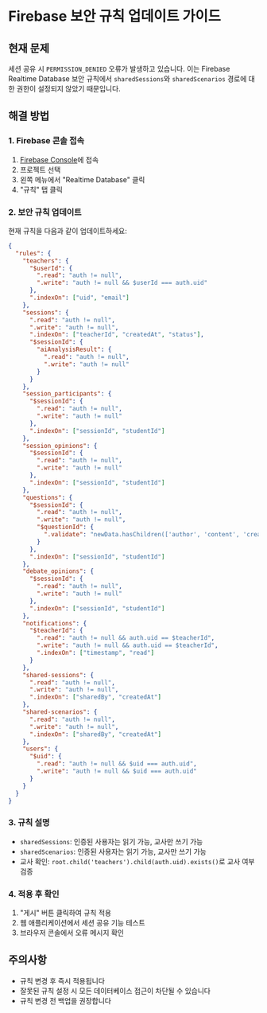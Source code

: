 # Firebase 보안 규칙 업데이트 가이드

## 현재 문제
세션 공유 시 `PERMISSION_DENIED` 오류가 발생하고 있습니다. 이는 Firebase Realtime Database 보안 규칙에서 `sharedSessions`와 `sharedScenarios` 경로에 대한 권한이 설정되지 않았기 때문입니다.

## 해결 방법

### 1. Firebase 콘솔 접속
1. [Firebase Console](https://console.firebase.google.com/)에 접속
2. 프로젝트 선택
3. 왼쪽 메뉴에서 "Realtime Database" 클릭
4. "규칙" 탭 클릭

### 2. 보안 규칙 업데이트
현재 규칙을 다음과 같이 업데이트하세요:

```json
{
  "rules": {
    "teachers": {
      "$userId": {
        ".read": "auth != null",
        ".write": "auth != null && $userId === auth.uid"
      },
      ".indexOn": ["uid", "email"]
    },
    "sessions": {
      ".read": "auth != null",
      ".write": "auth != null",
      ".indexOn": ["teacherId", "createdAt", "status"],
      "$sessionId": {
        "aiAnalysisResult": {
          ".read": "auth != null",
          ".write": "auth != null"
        }
      }
    },
    "session_participants": {
      "$sessionId": {
        ".read": "auth != null",
        ".write": "auth != null"
      },
      ".indexOn": ["sessionId", "studentId"]
    },
    "session_opinions": {
      "$sessionId": {
        ".read": "auth != null",
        ".write": "auth != null"
      },
      ".indexOn": ["sessionId", "studentId"]
    },
    "questions": {
      "$sessionId": {
        ".read": "auth != null",
        ".write": "auth != null",
        "$questionId": {
          ".validate": "newData.hasChildren(['author', 'content', 'createdAt', 'sessionId'])"
        }
      },
      ".indexOn": ["sessionId", "studentId"]
    },
    "debate_opinions": {
      "$sessionId": {
        ".read": "auth != null",
        ".write": "auth != null"
      },
      ".indexOn": ["sessionId", "studentId"]
    },
    "notifications": {
      "$teacherId": {
        ".read": "auth != null && auth.uid == $teacherId",
        ".write": "auth != null && auth.uid == $teacherId",
        ".indexOn": ["timestamp", "read"]
      }
    },
    "shared-sessions": {
      ".read": "auth != null",
      ".write": "auth != null",
      ".indexOn": ["sharedBy", "createdAt"]
    },
    "shared-scenarios": {
      ".read": "auth != null",
      ".write": "auth != null",
      ".indexOn": ["sharedBy", "createdAt"]
    },
    "users": {
      "$uid": {
        ".read": "auth != null && $uid === auth.uid",
        ".write": "auth != null && $uid === auth.uid"
      }
    }
  }
}
```

### 3. 규칙 설명
- `sharedSessions`: 인증된 사용자는 읽기 가능, 교사만 쓰기 가능
- `sharedScenarios`: 인증된 사용자는 읽기 가능, 교사만 쓰기 가능
- 교사 확인: `root.child('teachers').child(auth.uid).exists()`로 교사 여부 검증

### 4. 적용 후 확인
1. "게시" 버튼 클릭하여 규칙 적용
2. 웹 애플리케이션에서 세션 공유 기능 테스트
3. 브라우저 콘솔에서 오류 메시지 확인

## 주의사항
- 규칙 변경 후 즉시 적용됩니다
- 잘못된 규칙 설정 시 모든 데이터베이스 접근이 차단될 수 있습니다
- 규칙 변경 전 백업을 권장합니다